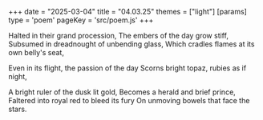 +++
date = "2025-03-04"
title = "04.03.25"
themes = ["light"]
[params]
  type = 'poem'
  pageKey = 'src/poem.js'
+++

Halted in their grand procession,
The embers of the day grow stiff,
Subsumed in dreadnought of unbending glass,
Which cradles flames at its own belly's seat,

Even in its flight, the passion of the day
Scorns bright topaz, rubies as if night,

A bright ruler of the dusk lit gold,
Becomes a herald and brief prince,
Faltered into royal red to bleed its fury
On unmoving bowels that face the stars.

